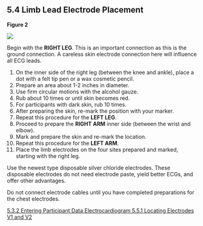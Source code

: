 ## 5.4 Limb Lead Electrode Placement

**Figure 2**

<div class="center">
  <img src=":images_path:/ecg-02.png">
</div>

Begin with the **RIGHT LEG**. This is an important connection as this is the ground connection. A careless skin electrode connection here will influence all ECG leads.

1. On the inner side of the right leg (between the knee and ankle), place a dot with a felt tip pen or a wax cosmetic pencil.
2. Prepare an area about 1-2 inches in diameter.
3. Use firm circular motions with the alcohol gauze.
4. Rub about 10 times or until skin becomes red.
5. For participants with dark skin, rub 10 times.
6. After preparing the skin, re-mark the position with your marker.
7. Repeat this procedure for the **LEFT LEG**.
8. Proceed to prepare the **RIGHT ARM** inner side (between the wrist and elbow).
9. Mark and prepare the skin and re-mark the location.
10. Repeat this procedure for the **LEFT ARM**.
11. Place the limb electrodes on the four sites prepared and marked, starting with the right leg.

Use the newest type disposable silver chloride electrodes. These disposable electrodes do
not need electrode paste, yield better ECGs, and offer other advantages.

Do not connect electrode cables until you have completed preparations for the chest electrodes.


<div class="center">
<div class="btn-group">
  <a href=":pages_path:/manuals/ecg/5-03-02-entering-ppt-data.md" class="btn btn-default">
    <span class="glyphicon glyphicon-chevron-left"></span>
    5.3.2 Entering Participant Data
  </a>

  <a href=":pages_path:/manuals/ecg" class="btn btn-default">
    <span class="glyphicon glyphicon-chevron-up"></span>
    Electrocardiogram
  </a>

  <a href=":pages_path:/manuals/ecg/5-05-01-locating-v1-v2.md" class="btn btn-success">
    5.5.1 Locating Electrodes V1 and V2
    <span class="glyphicon glyphicon-chevron-right"></span>
  </a>
</div>
</div>

